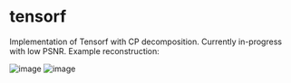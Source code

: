 # tensorf
Implementation of Tensorf with CP decomposition.
Currently in-progress with low PSNR. Example reconstruction:


![image](https://github.com/mhsiu01/tensorf/assets/78574718/fb63e772-f3e2-4e8f-843c-bf216da2c45d)
![image](https://github.com/mhsiu01/tensorf/assets/78574718/3cc350f2-c707-4336-beaa-f6197e941f85)

